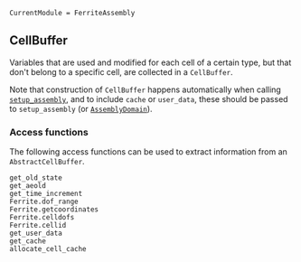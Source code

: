 ```@meta
CurrentModule = FerriteAssembly
```

## CellBuffer
Variables that are used and modified for each cell of a certain type, 
but that don't belong to a specific cell, are collected in a `CellBuffer`.

Note that construction of `CellBuffer` happens automatically when calling
[`setup_assembly`](@ref), and to include `cache` or `user_data`, these 
should be passed to `setup_assembly` (or [`AssemblyDomain`](@ref)).

### Access functions
The following access functions can be used to extract information from 
an `AbstractCellBuffer`.
```@docs
get_old_state
get_aeold
get_time_increment
Ferrite.dof_range
Ferrite.getcoordinates
Ferrite.celldofs
Ferrite.cellid
get_user_data
get_cache
allocate_cell_cache
```